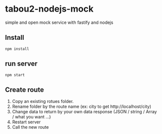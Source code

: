 # tabou2-nodejs-mock
simple and open mock service with fastify and nodejs


## Install

`npm install`

## run server

`npm start`


## Create route

1. Copy an existing rotues folder. 
2. Rename folder by the route name (ex: city to get http://localhost/city)
3. Change data to return by your own data response (JSON / string / Array / what you want ...)
4. Restart server
5. Call the new route

